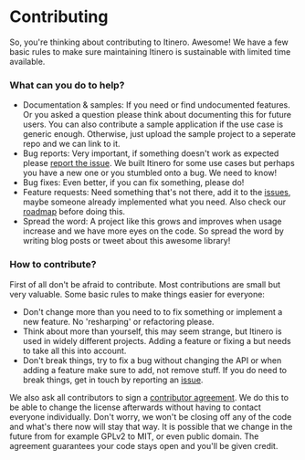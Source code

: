 # Contributing

So, you're thinking about contributing to Itinero. Awesome! We have a few basic rules to make sure maintaining Itinero is sustainable with limited time available.

### What can you do to help?

- Documentation & samples: If you need or find undocumented features. Or you asked a question please think about documenting this for future users. You can also contribute a sample application if the use case is generic enough. Otherwise, just upload the sample project to a seperate repo and we can link to it.
- Bug reports: Very important, if something doesn't work as expected please [report the issue](https://github.com/itinero/routing/issues). We built Itinero for some use cases but perhaps you have a new one or you stumbled onto a bug. We need to know!
- Bug fixes: Even better, if you can fix something, please do!
- Feature requests: Need something that's not there, add it to the [issues](https://github.com/itinero/routing/issues), maybe someone already implemented what you need. Also check our [roadmap](https://github.com/itinero/routing/wiki/Roadmap) before doing this.
- Spread the word: A project like this grows and improves when usage increase and we have more eyes on the code. So spread the word by writing blog posts or tweet about this awesome library!

### How to contribute?

First of all don't be afraid to contribute. Most contributions are small but very valuable. Some basic rules to make things easier for everyone:

- Don't change more than you need to to fix something or implement a new feature. No 'resharping' or refactoring please.
- Think about more than yourself, this may seem strange, but Itinero is used in widely different projects. Adding a feature or fixing a but needs to take all this into account.
- Don't break things, try to fix a bug without changing the API or when adding a feature make sure to add, not remove stuff. If you do need to break things, get in touch by reporting an [issue](https://github.com/itinero/routing/issues).

We also ask all contributors to sign a [contributor agreement](https://docs.google.com/forms/d/e/1FAIpQLSebPyLfaneaDUXXkNaMC8U7UfmW-IORpjiOcBotePtuuy5W6g/viewform). We do this to be able to change the license afterwards without having to contact everyone individually. Don't worry, we won't be closing off any of the code and what's there now will stay that way. It is possible that we change in the future from for example GPLv2 to MIT, or even public domain. The agreement guarantees your code stays open and you'll be given credit.
